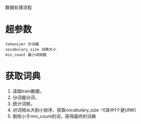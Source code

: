 数据处理流程
# 超参数
```
tokenizer 分词器
vocabulary_size 词典大小
min_count 最小词频数

```
# 获取词典
1. 读取train数据，
2. 分词器分词，
3. 统计词频，
4. 对词频从大到小排序，获取vocabulary_size -1(其中1个是UNK)
5. 剔除小于min_count的词，获得最终的词典

